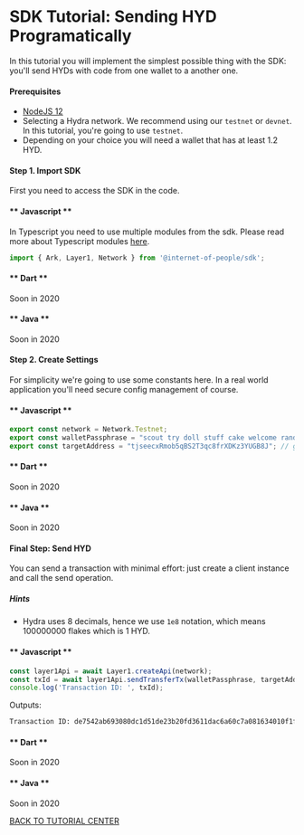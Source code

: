 # SDK Tutorial: Sending HYD Programatically

In this tutorial you will implement the simplest possible thing with the SDK: you'll send HYDs with code from one wallet to a another one.

#### Prerequisites

- [NodeJS 12](https://nodejs.org/en/)
- Selecting a Hydra network. We recommend using our `testnet` or `devnet`. In this tutorial, you're going to use `testnet`.
- Depending on your choice you will need a wallet that has at least 1.2 HYD.

#### Step 1. Import SDK

First you need to access the SDK in the code.

<!-- tabs:start -->

#### ** Javascript **

In Typescript you need to use multiple modules from the sdk. Please read more about Typescript modules [here](https://github.com/Internet-of-People/morpheus-ts/tree/master/packages/sdk#Modules).

```typescript
import { Ark, Layer1, Network } from '@internet-of-people/sdk';
```

#### ** Dart **

Soon in 2020

#### ** Java **

Soon in 2020

<!-- tabs:end -->

#### Step 2. Create Settings

For simplicity we're going to use some constants here. In a real world application you'll need secure config management of course.

<!-- tabs:start -->

#### ** Javascript **

```typescript
export const network = Network.Testnet;
export const walletPassphrase = "scout try doll stuff cake welcome random taste load town clerk ostrich";
export const targetAddress = "tjseecxRmob5qBS2T3qc8frXDKz3YUGB8J"; // genesis
```

#### ** Dart **

Soon in 2020

#### ** Java **

Soon in 2020

<!-- tabs:end -->

#### Final Step: Send HYD

<div class="row no-gutters">
    <div class="col-6 pr-3">
        You can send a transaction with minimal effort: just create a client instance and call the send operation.
    </div>
    <div class="col-6">
        <div class="alert alert-info pb-0 mb-0">
            <h5>Hints</h5>
            <ul>
                <li>Hydra uses 8 decimals, hence we use <code>1e8</code> notation, which means 100000000 flakes which is 1 HYD.</li>
            </ul>
        </div>
    </div>
</div>

<!-- tabs:start -->

#### ** Javascript **

```typescript
const layer1Api = await Layer1.createApi(network);
const txId = await layer1Api.sendTransferTx(walletPassphrase, targetAddress, Ark.Utils.BigNumber.make(1e8));
console.log('Transaction ID: ', txId);
```

Outputs:
```bash
Transaction ID: de7542ab693080dc1d51de23b20fd3611dac6a60c7a081634010f1f4aa413547
```

#### ** Dart **

Soon in 2020

#### ** Java **

Soon in 2020

<!-- tabs:end -->

<a href="/#/sdk/dac?id=tutorial-center" class="btn btn-sm btn-primary mt-5">BACK TO TUTORIAL CENTER</a>